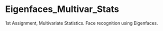 # Eigenfaces_Multivar_Stats
1st Assignment, Multivariate Statistics. Face recognition using Eigenfaces.
